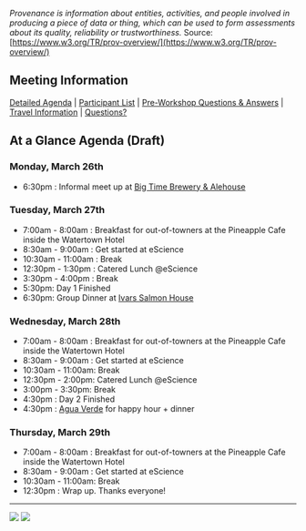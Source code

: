 *Provenance is information about entities, activities, and people involved in producing a piece of data or thing, which can be used to form assessments about its quality, reliability or trustworthiness.* Source: [https://www.w3.org/TR/prov-overview/](https://www.w3.org/TR/prov-overview/)

## Meeting Information
[Detailed Agenda](https://github.com/ESIPFed/Earth-Data-Provenance-Workshop/wiki/Detailed-Agenda) | 
[Participant List](https://github.com/ESIPFed/Earth-Data-Provenance-Workshop/wiki/Participants) | 
[Pre-Workshop Questions & Answers](https://github.com/ESIPFed/Earth-Data-Provenance-Workshop/wiki/PreWorkshop-Questions-&-Answers) |
[Travel Information](https://github.com/ESIPFed/Earth-Data-Provenance-Workshop/wiki/Travel-Information) |
[Questions?](https://github.com/ESIPFed/Earth-Data-Provenance-Workshop/wiki/Questions%3F)


## At a Glance Agenda (Draft)
### Monday, March 26th
* 6:30pm : Informal meet up at [Big Time Brewery & Alehouse](https://goo.gl/maps/xcgam5Jfog32)

### Tuesday, March 27th
* 7:00am - 8:00am : Breakfast for out-of-towners at the Pineapple Cafe inside the Watertown Hotel
* 8:30am - 9:00am : Get started at eScience
* 10:30am - 11:00am   : Break
* 12:30pm - 1:30pm   : Catered Lunch @eScience
* 3:30pm - 4:00pm   : Break
* 5:30pm: Day 1 Finished
* 6:30pm: Group Dinner at [Ivars Salmon House](https://goo.gl/maps/EgUXH49P6xM2) 

### Wednesday, March 28th
* 7:00am - 8:00am : Breakfast for out-of-towners at the Pineapple Cafe inside the Watertown Hotel
* 8:30am - 9:00am : Get started at eScience
* 10:30am - 11:00am: Break
* 12:30pm - 2:00pm: Catered Lunch @eScience
* 3:00pm - 3:30pm: Break
* 4:30pm : Day 2 Finished
* 4:30pm : [Agua Verde](https://goo.gl/maps/7uphtQVtyi52) for happy hour + dinner

### Thursday, March 29th
* 7:00am - 8:00am : Breakfast for out-of-towners at the Pineapple Cafe inside the Watertown Hotel
* 8:30am - 9:00am : Get started at eScience
* 10:30am - 11:00am: Break
* 12:30pm : Wrap up. Thanks everyone!

***

![](https://github.com/ESIPFed/Earth-Data-Provenance-Workshop/blob/master/Images/USGS.png?raw=true)
![](http://www.esipfed.org/wp-content/uploads/2016/12/ESIP-final-logo.png)

